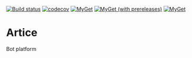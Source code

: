 [![Build status](https://ci.appveyor.com/api/projects/status/eawldc9srueof5qm?svg=true)](https://ci.appveyor.com/project/FatkullinT/artice)
[![codecov](https://codecov.io/gh/FatkullinT/Artice/branch/master/graph/badge.svg?token=dEP2jnLSoG)](https://codecov.io/gh/FatkullinT/Artice)
[![MyGet](https://img.shields.io/myget/artice/v/artice.svg?color=blue)](https://www.myget.org/feed/Packages/artice)
[![MyGet (with prereleases)](https://img.shields.io/myget/artice/vpre/artice.svg?label=artice-prerelease)](https://www.myget.org/feed/Packages/artice)
[![MyGet](https://img.shields.io/myget/artice/dt/artice.svg?color=c)](https://www.myget.org/feed/Packages/artice)

# Artice
Bot platform
